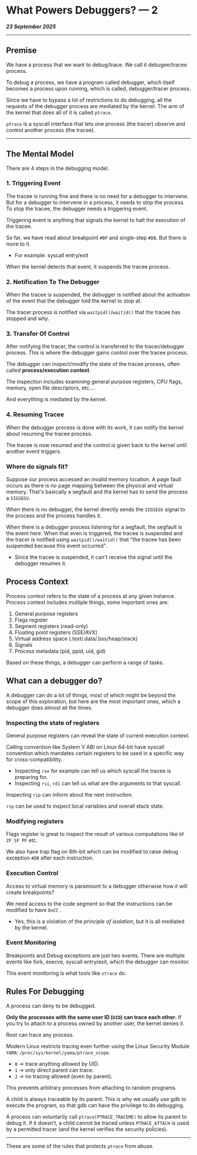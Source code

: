 # What Powers Debuggers? — 2

_**23 September 2025**_

***

## Premise

We have a process that we want to debug/trace. We call it debugee/tracee process.

To debug a process, we have a program called debugger, which itself becomes a process upon running, which is called, debugger/tracer process.

Since we have to bypass a lot of restrictions to do debugging, all the requests of the debugger process are mediated by the kernel. The arm of the kernel that does all of it is called `ptrace`.

`ptrace` is a syscall interface that lets one process (the tracer) observe and control another process (the tracee).

***

## The Mental Model

There are 4 steps in the debugging model.

### 1. Triggering Event

The tracee is running fine and there is no need for a debugger to intervene. But for a debugger to intervene in a process, it needs to stop the process. To stop the tracee, the debugger needs a triggering event.

Triggering event is anything that signals the kernel to halt the execution of the tracee.

So far, we have read about breakpoint `#BP` and single-step `#DB`. But there is more to it.

* For example: syscall entry/exit

When the kernel detects that event, it suspends the tracee process.

### 2. Notification To The Debugger

When the tracee is suspended, the debugger is notified about the activation of the event that the debugger told the kernel to stop at.

The tracer process is notified via `waitpid()`/`waitid()` that the tracee has stopped and why.

### 3. Transfer Of Control

After notifying the tracer, the control is transferred to the tracer/debugger process. This is where the debugger gains control over the tracee process.

The debugger can inspect/modify the state of the tracee process, often called **process/execution context**.

The inspection includes examining general purpose registers, CPU flags, memory, open file descriptors, etc....

And everything is mediated by the kernel.

### 4. Resuming Tracee

When the debugger process is done with its work, it can notify the kernel about resuming the tracee process.

The tracee is now resumed and the control is given back to the kernel until another event triggers.

### Where do signals fit?

Suppose our process accessed an invalid memory location. A page fault occurs as there is no page mapping between the physical and virtual memory. That's basically a segfault and the kernel has to send the process a `SIGSEGV`.

When there is no debugger, the kernel directly sends the `SIGSEGV` signal to the process and the process handles it.

When there is a debugger process listening for a segfault, the segfault is the event here. When that even is triggered, the tracee is suspended and the tracer is notified using `waitpid()/waitid()` that "the tracee has been suspended because this event occurred".

* Since the tracee is suspended, it can't receive the signal until the debugger resumes it.

## Process Context

Process context refers to the state of a process at any given instance. Process context includes multiple things, some important ones are:

1. General purpose registers
2. Flags register
3. Segment registers (read-only)
4. Floating point registers (SSE/AVX)
5. Virtual address space (.text/.data/.bss/heap/stack)
6. Signals
7. Process metadata (pid, ppid, uid, gid)

Based on these things, a debugger can perform a range of tasks.

## What can a debugger do?

A debugger can do a lot of things, most of which might be beyond the scope of this exploration, but here are the most important ones, which a debugger does almost all the times.

### Inspecting the state of registers

General purpose registers can reveal the state of current execution context.

Calling convention like System V ABI on Linux 64-bit have syscall convention which mandates certain registers to be used in a specific way for cross-compatibility.

* Inspecting `rax` for example can tell us which syscall the tracee is preparing for.
* Inspecting `rsi`, `rdi` can tell us what are the arguments to that syscall.

Inspecting `rip` can inform about the next instruction.

`rsp` can be used to inspect local variables and overall stack state.

### Modifying registers

Flags register is great to inspect the result of various computations like `OF ZF SF PF` etc.

We also have trap flag on 8th-bit which can be modified to raise debug exception `#DB` after each instruction.

### Execution Control

Access to virtual memory is paramount to a debugger otherwise how it will create breakpoints?

We need access to the code segment so that the instructions can be modified to have `0xCC` .

* Yes, this is a violation of the _principle of_ _isolation_, but it is all mediated by the kernel.

### Event Monitoring

Breakpoints and Debug exceptions are just two events. There are multiple events like fork, execve, syscall entry/exit, which the debugger can monitor.

This event monitoring is what tools like `strace` do.

## Rules For Debugging

A process can deny to be debugged.

**Only the processes with the same user ID (`UID`) can trace each other.** If you try to attach to a process owned by another user, the kernel denies it.

Root can trace any process.

Modern Linux restricts tracing even further using the Linux Security Module `YAMA`: `/proc/sys/kernel/yama/ptrace_scope`.

* `0` → trace anything allowed by UID.
* `1` → only direct parent can trace.
* `2` → no tracing allowed (even by parent).

This prevents arbitrary processes from attaching to random programs.

A child is always traceable by its parent. This is why we usually use gdb to execute the program, so that gdb can have the privilege to do debugging.

A process can voluntarily call `ptrace(PTRACE_TRACEME)` to allow its parent to debug it. If it doesn’t, a child cannot be traced unless `PTRACE_ATTACH` is used by a permitted tracer (and the kernel verifies the security policies).

***

These are some of the rules that protects `ptrace` from abuse.
